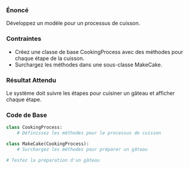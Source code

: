 ### Énoncé

Développez un modèle pour un processus de cuisson.

### Contraintes

- Créez une classe de base CookingProcess avec des méthodes pour chaque étape de la cuisson.
- Surchargez les méthodes dans une sous-classe MakeCake.

### Résultat Attendu

Le système doit suivre les étapes pour cuisiner un gâteau et afficher chaque étape.

### Code de Base

```python
class CookingProcess:
    # Définissez les méthodes pour le processus de cuisson

class MakeCake(CookingProcess):
    # Surchargez les méthodes pour préparer un gâteau

# Testez la préparation d'un gâteau
```